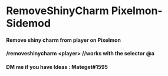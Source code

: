 # RemoveShinyCharm Pixelmon-Sidemod
#### Remove shiny charm from player on Pixelmon
#### /removeshinycharm \<player> //works with the selector @a
#### DM me if you have Ideas : Mateget#1595
